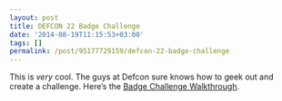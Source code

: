 ```yaml
---
layout: post
title: DEFCON 22 Badge Challenge
date: '2014-08-19T11:15:53+03:00'
tags: []
permalink: /post/95177729159/defcon-22-badge-challenge
---
```

This is _very_ cool. The guys at Defcon sure knows how to geek out and create a challenge. Here’s the [Badge Challenge Walkthrough](http://potatohatsecurity.tumblr.com/post/94565729529/defcon-22-badge-challenge-walkthrough).
